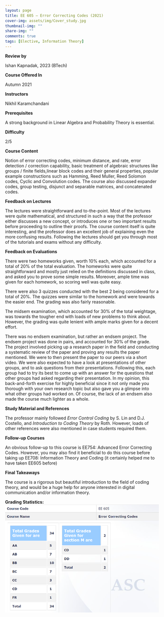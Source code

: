 ```yaml
---
layout: page
title: EE 605 – Error Correcting Codes (2021)
cover-img: assets/img/Cover_study.jpg
thumbnail-img: ""
share-img: ""
comments: true
tags: [Elective, Information Theory]
---
```


**Review by**

Ishan Kapnadak, 2023 (BTech)

**Course Offered In**

Autumn 2021

**Instructors**

Nikhil Karamchandani

**Prerequisites**

A strong background in Linear Algebra and Probability Theory is essential. 

**Difficulty**

2/5

**Course Content**

Notion of error correcting codes, minimum distance, and rate, error detection / correction capability, basic treatment of algebraic structures like groups / finite fields,linear block codes and their general properties, popular example constructions such as Hamming, Reed Muller, Reed Solomon codes, Cyclic and Convolution codes. The course also discussed expander codes, group testing, disjunct and separable matrices, and concatenated codes.

**Feedback on Lectures**

The lectures were straightforward and to-the-point. Most of the lectures were quite mathematical, and structured in such a way that the professor either discusses a new concept, or introduces one or two important results before proceeding to outline their proofs. The course content itself is quite interesting, and the professor does an excellent job of explaining even the more confusing results. Following the lectures should get you through most of the tutorials and exams without any difficulty.

**Feedback on Evaluations**

There were two homeworks given, worth 10% each, which accounted for a total of 20% of the total evaluation. The homeworks were quite straightforward and mostly just relied on the definitions discussed in class, and asked you to prove some simple results. Moreover, ample time was given for each homework, so scoring well was quite easy. 

There were also 3 quizzes conducted with the best 2 being considered for a total of 20%. The quizzes were similar to the homework and were towards the easier end. The grading was also fairly reasonable.

The midsem examination, which accounted for 30% of the total weightage, was towards the tougher end with loads of new problems to think about. However, the grading was quite lenient with ample marks given for a decent effort. 

There was no endsem examination, but rather an endsem project. The endsem project was done in pairs, and accounted for 30% of the grade. The project involved picking up a research paper in the field and conducting a systematic review of the paper and proving any results the paper mentioned. We were to then present the paper to our peers via a short video. We were also expected to have a look at presentations of other groups, and to ask questions from their presentations. Following this, each group had to try its best to come up with an answer for the questions that other groups had asked regarding their presentation. In my opinion, this back-and-forth exercise for highly beneficial since it not only made you thorough with your own research topic but also gave you a glimpse into what other groups had worked on. Of course, the lack of an endsem also made the course much lighter as a whole. 

**Study Material and References**

The professor mainly followed *Error Control Coding* by S. Lin and D.J. Costello, and *Introduction to Coding Theory* by Roth. However, loads of other references were also mentioned in case students required them. 

**Follow-up Courses**

An obvious follow-up to this course is EE754: Advanced Error Correcting Codes. However, you may also find it beneficial to do this course before taking up EE708: Information Theory and Coding (it certainly helped me to have taken EE605 before)

**Final Takeaways**

The course is a rigorous but beautiful introduction to the field of coding theory, and would be a huge help for anyone interested in digital communication and/or information theory. 

**Grading Statistics:**
![Grades](EE605_2021_grades.png)